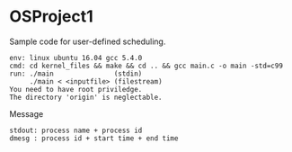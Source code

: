 # OSProject1
Sample code for user-defined scheduling.

```
env: linux ubuntu 16.04 gcc 5.4.0
cmd: cd kernel_files && make && cd .. && gcc main.c -o main -std=c99
run: ./main               (stdin)
     ./main < <inputfile> (filestream)
You need to have root priviledge.
The directory 'origin' is neglectable.
```

Message
```
stdout: process name + process id
dmesg : process id + start time + end time
```
